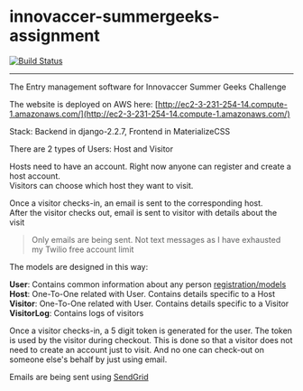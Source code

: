 # innovaccer-summergeeks-assignment

[![Build Status](https://travis-ci.org/adwait-thattey/innovacer_summergeeks_assignment.svg?branch=master)](https://travis-ci.org/adwait-thattey/innovacer_summergeeks_assignment)

---
The Entry management software for Innovaccer Summer Geeks Challenge

The website is deployed on AWS here: [http://ec2-3-231-254-14.compute-1.amazonaws.com/](http://ec2-3-231-254-14.compute-1.amazonaws.com/)

Stack: Backend in django-2.2.7, Frontend in MaterializeCSS

There are 2 types of Users: Host and Visitor

Hosts need to have an account. Right now anyone can register and create a host account.   
Visitors can choose which host they want to visit. 

Once a visitor checks-in, an email is sent to the corresponding host.  
After the visitor checks out, email is sent to visitor with details about the visit

> Only emails are being sent. Not text messages as I have exhausted my Twilio free account limit


The models are designed in this way:

**User**: Contains common information about any person [registration/models](https://github.com/adwait-thattey/innovacer_summergeeks_assignment/blob/master/registration/models.py)  
**Host**: One-To-One related with User. Contains details specific to a Host  
**Visitor**: One-To-One related with User. Contains details specific to a Visitor  
**VisitorLog**: Contains logs of visitors

Once a visitor checks-in, a 5 digit token is generated for the user. The token is used by the visitor during checkout. 
This is done so that a visitor does not need to create an account just to visit. And no one can check-out on someone else's behalf by just using email.


Emails are being sent using [SendGrid](https://sendgrid.com/)
